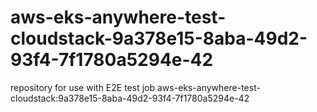 # aws-eks-anywhere-test-cloudstack-9a378e15-8aba-49d2-93f4-7f1780a5294e-42
repository for use with E2E test job aws-eks-anywhere-test-cloudstack:9a378e15-8aba-49d2-93f4-7f1780a5294e-42
